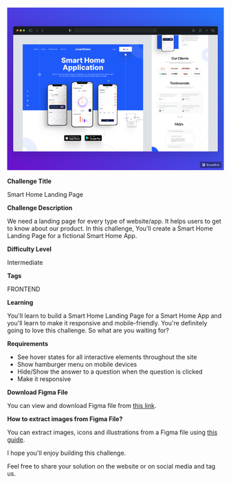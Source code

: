 ![smart home landing page](./.github/Desktop-cover.png)

**Challenge Title**

Smart Home Landing Page

**Challenge Description**

We need a landing page for every type of website/app. It helps users to get to know about our product. In this challenge, You’ll create a Smart Home Landing Page for a fictional Smart Home App.

**Difficulty Level**

Intermediate

**Tags**

FRONTEND

**Learning**

You'll learn to build a Smart Home Landing Page for a Smart Home App and you'll learn to make it responsive and mobile-friendly. You're definitely going to love this challenge. So what are you waiting for?

**Requirements**

- See hover states for all interactive elements throughout the site
- Show hamburger menu on mobile devices
- Hide/Show the answer to a question when the question is clicked
- Make it responsive

**Download Figma File**

You can view and download Figma file from [this link](https://www.figma.com/file/iEQ130x7B1FCxOIysaC8n9/Smart-Home-Landing-Page?node-id=0%3A1).

**How to extract images from Figma File?**

You can extract images, icons and illustrations from a Figma file using [this guide](https://help.figma.com/hc/en-us/articles/360040028114-Guide-to-exports-in-Figma).

I hope you'll enjoy building this challenge.

Feel free to share your solution on the website or on social media and tag us.
